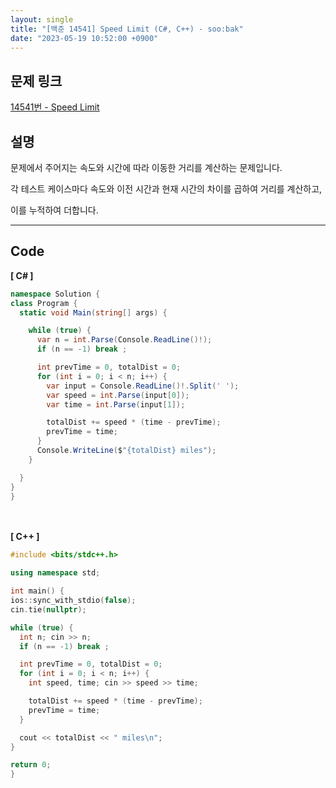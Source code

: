 ```yaml
---
layout: single
title: "[백준 14541] Speed Limit (C#, C++) - soo:bak"
date: "2023-05-19 10:52:00 +0900"
---
```


## 문제 링크
  [14541번 - Speed Limit](https://www.acmicpc.net/problem/14541)

## 설명
문제에서 주어지는 속도와 시간에 따라 이동한 거리를 계산하는 문제입니다. <br>

각 테스트 케이스마다 속도와 이전 시간과 현재 시간의 차이를 곱하여 거리를 계산하고,<br>

이를 누적하여 더합니다. <br>

- - -

## Code
<b>[ C# ] </b>
<br>

  ```c#
namespace Solution {
  class Program {
    static void Main(string[] args) {

      while (true) {
        var n = int.Parse(Console.ReadLine()!);
        if (n == -1) break ;

        int prevTime = 0, totalDist = 0;
        for (int i = 0; i < n; i++) {
          var input = Console.ReadLine()!.Split(' ');
          var speed = int.Parse(input[0]);
          var time = int.Parse(input[1]);

          totalDist += speed * (time - prevTime);
          prevTime = time;
        }
        Console.WriteLine($"{totalDist} miles");
      }

    }
  }
}
  ```
<br><br>
<b>[ C++ ] </b>
<br>

  ```c++
#include <bits/stdc++.h>

using namespace std;

int main() {
  ios::sync_with_stdio(false);
  cin.tie(nullptr);

  while (true) {
    int n; cin >> n;
    if (n == -1) break ;

    int prevTime = 0, totalDist = 0;
    for (int i = 0; i < n; i++) {
      int speed, time; cin >> speed >> time;

      totalDist += speed * (time - prevTime);
      prevTime = time;
    }

    cout << totalDist << " miles\n";
  }

  return 0;
}
  ```
